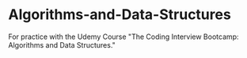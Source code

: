 # Algorithms-and-Data-Structures




For practice with the Udemy Course "The Coding Interview Bootcamp: Algorithms and Data Structures."
